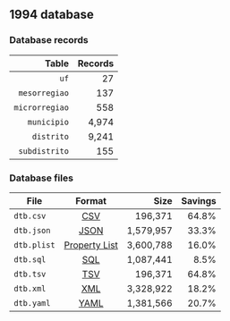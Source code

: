 ## 1994 database

### Database records

|          Table | Records |
| --------------:| -------:|
|           `uf` |      27 |
|  `mesorregiao` |     137 |
| `microrregiao` |     558 |
|    `municipio` |   4,974 |
|     `distrito` |   9,241 |
|  `subdistrito` |     155 |

### Database files

| File        | Format                                                       |      Size | Savings |
| ----------- |:------------------------------------------------------------:| ---------:| -------:|
| `dtb.csv`   | [CSV](https://en.wikipedia.org/wiki/Comma-separated_values)  |   196,371 |   64.8% |
| `dtb.json`  | [JSON](https://en.wikipedia.org/wiki/JSON)                   | 1,579,957 |   33.3% |
| `dtb.plist` | [Property List](https://en.wikipedia.org/wiki/Property_list) | 3,600,788 |   16.0% |
| `dtb.sql`   | [SQL](https://en.wikipedia.org/wiki/SQL)                     | 1,087,441 |    8.5% |
| `dtb.tsv`   | [TSV](https://en.wikipedia.org/wiki/Tab-separated_values)    |   196,371 |   64.8% |
| `dtb.xml`   | [XML](https://en.wikipedia.org/wiki/XML)                     | 3,328,922 |   18.2% |
| `dtb.yaml`  | [YAML](https://en.wikipedia.org/wiki/YAML)                   | 1,381,566 |   20.7% |
